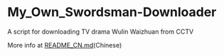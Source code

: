 # My_Own_Swordsman-Downloader
A script for downloading TV drama Wulin Waizhuan from CCTV  

More info at [README_CN.md](https://github.com/DokiStar/My_Own_Swordsman-Downloader/edit/main/README_CN.md)(Chinese)
